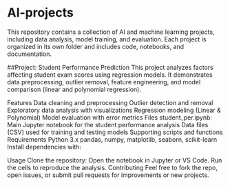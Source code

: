 # AI-projects
This repository contains a collection of AI and machine learning projects, including data analysis, model training, and evaluation. Each project is organized in its own folder and includes code, notebooks, and documentation.

##Project: Student Performance Prediction
This project analyzes factors affecting student exam scores using regression models. It demonstrates data preprocessing, outlier removal, feature engineering, and model comparison (linear and polynomial regression).

Features
Data cleaning and preprocessing
Outlier detection and removal
Exploratory data analysis with visualizations
Regression modeling (Linear & Polynomial)
Model evaluation with error metrics
Files
student_per.ipynb: Main Jupyter notebook for the student performance analysis
Data files (CSV) used for training and testing models
Supporting scripts and functions
Requirements
Python 3.x
pandas, numpy, matplotlib, seaborn, scikit-learn
Install dependencies with:

Usage
Clone the repository:
Open the notebook in Jupyter or VS Code.
Run the cells to reproduce the analysis.
Contributing
Feel free to fork the repo, open issues, or submit pull requests for improvements or new projects.
